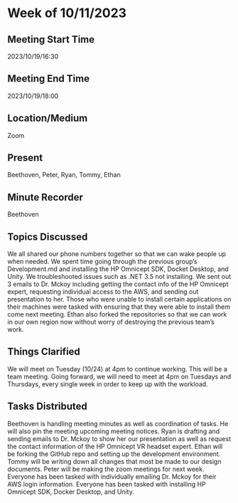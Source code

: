# Week of 10/11/2023
## Meeting Start Time
2023/10/19/16:30
## Meeting End Time
2023/10/19/18:00
## Location/Medium
Zoom
## Present
Beethoven, Peter, Ryan, Tommy, Ethan
## Minute Recorder
Beethoven
## Topics Discussed
We all shared our phone numbers together so that we can wake people up when needed. We spent time going through the previous group’s Development.md and installing the HP Omnicept SDK, Docket Desktop, and Unity. We troubleshooted issues such as .NET 3.5 not installing. We sent out 3 emails to Dr. Mckoy including getting the contact info of the HP Omnicept expert, requesting individual access to the AWS, and sending out presentation to her. Those who were unable to install certain applications on their machines were tasked with ensuring that they were able to install them come next meeting. Ethan also forked the repositories so that we can work in our own region now without worry of destroying the previous team’s work.
## Things Clarified
We will meet on Tuesday (10/24) at 4pm to continue working. This will be a team meeting. Going forward, we will need to meet at 4pm on Tuesdays and Thursdays, every single week in order to keep up with the workload.
## Tasks Distributed
Beethoven is handling meeting minutes as well as coordination of tasks. He will also pin the meeting upcoming meeting notices.
Ryan is drafting and sending emails to Dr. Mckoy to show her our presentation as well as request the contact information of the HP Omnicept VR headset expert.
Ethan will be forking the GitHub repo and setting up the development environment.
Tommy will be writing down all changes that most be made to our design documents.
Peter will be making the zoom meetings for next week.
Everyone has been tasked with individually emailing Dr. Mckoy for their AWS login information.
Everyone has been tasked with installing HP Omnicept SDK, Docker Desktop, and Unity.